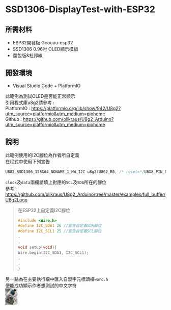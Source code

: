 # SSD1306-DisplayTest-with-ESP32

## 所需材料
* ESP32開發板 Goouuu-esp32
* SSD1306 0.96吋 OLED顯示模組
* 麵包版&杜邦線

## 開發環境
* Visual Studio Code + PlatformIO<br>


此範例為測試OLED是否能正常顯示<br>
引用程式庫u8g2請參考 :<br>
PlatformIO : https://platformio.org/lib/show/942/U8g2?utm_source=platformio&utm_medium=piohome<br>
Github : https://github.com/olikraus/U8g2_Arduino?utm_source=platformio&utm_medium=piohome<br>

## 說明
此範例使用的I2C腳位為作者所自定義<br>
在程式中使用下列宣告<br>
```C
U8G2_SSD1306_128X64_NONAME_1_HW_I2C u8g2(U8G2_R0, /* reset=*/U8X8_PIN_NONE, /* clock=*/, /* data=*/); // ESP32 Thing, HW I2C with pin remapping
```
`clock`及`data`兩欄請填上對應的`SCL`及`SDA`所在的腳位<br>
參考 : https://github.com/olikraus/U8g2_Arduino/tree/master/examples/full_buffer/U8g2Logo

>在ESP32上自定義I2C腳位
>```C 
>#include <Wire.h> 
>#define I2C_SDA1 26 //宣告自定義SDA腳位
>#define I2C_SCL1 25 //宣告自定義SCL腳位
>.
>.
>void setup(void){
>Wire.begin(I2C_SDA1, I2C_SCL1);
>.
>.
>}
>```
另一點為在主要執行檔中匯入自製字元標頭檔`word.h`<br>
便能成功顯示作者想測試的中文字符<br>
<img src="https://github.com/channel104257/SSD1306-DisplayTest-with-ESP32/blob/main/20210802_093032284_iOS.jpg" style="zoom:5%" />
